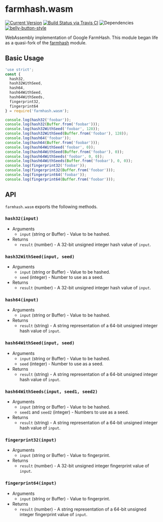 # farmhash.wasm

[![Current Version](https://img.shields.io/npm/v/farmhash.wasm.svg)](https://www.npmjs.org/package/farmhash.wasm)
[![Build Status via Travis CI](https://travis-ci.org/cjihrig/farmhash.wasm.svg?branch=master)](https://travis-ci.org/cjihrig/farmhash.wasm)
![Dependencies](http://img.shields.io/david/cjihrig/farmhash.wasm.svg)
[![belly-button-style](https://img.shields.io/badge/eslint-bellybutton-4B32C3.svg)](https://github.com/cjihrig/belly-button)

WebAssembly implementation of Google FarmHash. This module began life as a quasi-fork of the [farmhash](https://www.npmjs.com/package/farmhash) module.

## Basic Usage

```javascript
'use strict';
const {
  hash32,
  hash32WithSeed,
  hash64,
  hash64WithSeed,
  hash64WithSeeds,
  fingerprint32,
  fingerprint64
} = require('farmhash.wasm');

console.log(hash32('foobar'));
console.log(hash32(Buffer.from('foobar')));
console.log(hash32WithSeed('foobar', 128));
console.log(hash32WithSeed(Buffer.from('foobar'), 128));
console.log(hash64('foobar'));
console.log(hash64(Buffer.from('foobar')));
console.log(hash64WithSeed('foobar', 0));
console.log(hash64WithSeed(Buffer.from('foobar'), 0));
console.log(hash64WithSeeds('foobar', 0, 0));
console.log(hash64WithSeeds(Buffer.from('foobar'), 0, 0));
console.log(fingerprint32('foobar'));
console.log(fingerprint32(Buffer.from('foobar')));
console.log(fingerprint64('foobar'));
console.log(fingerprint64(Buffer.from('foobar')));
```

## API

`farmhash.wasm` exports the following methods.

### `hash32(input)`

  - Arguments
    - `input` (string or Buffer) - Value to be hashed.
  - Returns
    - `result` (number) - A 32-bit unsigned integer hash value of `input`.

### `hash32WithSeed(input, seed)`

  - Arguments
    - `input` (string or Buffer) - Value to be hashed.
    - `seed` (integer) - Number to use as a seed.
  - Returns
    - `result` (number) - A 32-bit unsigned integer hash value of `input`.

### `hash64(input)`

  - Arguments
    - `input` (string or Buffer) - Value to be hashed.
  - Returns
    - `result` (string) - A string representation of a 64-bit unsigned integer hash value of `input`.

### `hash64WithSeed(input, seed)`

  - Arguments
    - `input` (string or Buffer) - Value to be hashed.
    - `seed` (integer) - Number to use as a seed.
  - Returns
    - `result` (string) - A string representation of a 64-bit unsigned integer hash value of `input`.

### `hash64WithSeeds(input, seed1, seed2)`

  - Arguments
    - `input` (string or Buffer) - Value to be hashed.
    - `seed1` and `seed2` (integer) - Numbers to use as a seed.
  - Returns
    - `result` (string) - A string representation of a 64-bit unsigned integer hash value of `input`.

### `fingerprint32(input)`

  - Arguments
    - `input` (string or Buffer) - Value to fingerprint.
  - Returns
    - `result` (number) - A 32-bit unsigned integer fingerprint value of `input`.

### `fingerprint64(input)`

  - Arguments
    - `input` (string or Buffer) - Value to fingerprint.
  - Returns
    - `result` (number) - A string representation of a 64-bit unsigned integer fingerprint value of `input`.
